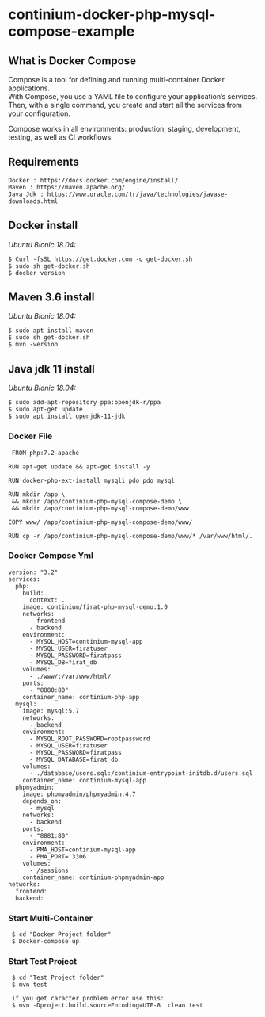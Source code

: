 
# continium-docker-php-mysql-compose-example

## What is Docker Compose
Compose is a tool for defining and running multi-container Docker applications.   
With Compose, you use a YAML file to configure your application’s services.   
Then, with a single command, you create and start all the services from your configuration.

Compose works in all environments: production, staging, development, testing, as well as CI workflows

## Requirements

```
Docker : https://docs.docker.com/engine/install/
Maven : https://maven.apache.org/ 
Java Jdk : https://www.oracle.com/tr/java/technologies/javase-downloads.html
```

## Docker install

*Ubuntu Bionic 18.04:*
```
$ Curl -fsSL https://get.docker.com -o get-docker.sh
$ sudo sh get-docker.sh
$ docker version

```
## Maven 3.6 install

*Ubuntu Bionic 18.04:*
```
$ sudo apt install maven
$ sudo sh get-docker.sh
$ mvn -version
```
## Java jdk 11 install

*Ubuntu Bionic 18.04:*
```
$ sudo add-apt-repository ppa:openjdk-r/ppa
$ sudo apt-get update
$ sudo apt install openjdk-11-jdk
```


### Docker File
```
 FROM php:7.2-apache

RUN apt-get update && apt-get install -y

RUN docker-php-ext-install mysqli pdo pdo_mysql

RUN mkdir /app \
 && mkdir /app/continium-php-mysql-compose-demo \
 && mkdir /app/continium-php-mysql-compose-demo/www

COPY www/ /app/continium-php-mysql-compose-demo/www/

RUN cp -r /app/continium-php-mysql-compose-demo/www/* /var/www/html/.
```

### Docker Compose Yml
```
version: "3.2"
services:
  php:
    build: 
      context: .
    image: continium/firat-php-mysql-demo:1.0
    networks:
      - frontend
      - backend
    environment:
      - MYSQL_HOST=continium-mysql-app
      - MYSQL_USER=firatuser
      - MYSQL_PASSWORD=firatpass
      - MYSQL_DB=firat_db
    volumes:
      - ./www/:/var/www/html/
    ports:
      - "8880:80"
    container_name: continium-php-app
  mysql:
    image: mysql:5.7
    networks:
      - backend
    environment:
      - MYSQL_ROOT_PASSWORD=rootpassword
      - MYSQL_USER=firatuser
      - MYSQL_PASSWORD=firatpass 
      - MYSQL_DATABASE=firat_db
    volumes:
      - ./database/users.sql:/continium-entrypoint-initdb.d/users.sql
    container_name: continium-mysql-app
  phpmyadmin:
    image: phpmyadmin/phpmyadmin:4.7
    depends_on:
      - mysql
    networks:
      - backend
    ports:
      - "8881:80"
    environment:
      - PMA_HOST=continium-mysql-app
      - PMA_PORT= 3306
    volumes:
      - /sessions
    container_name: continium-phpmyadmin-app
networks:
  frontend:
  backend:

```

### Start Multi-Container
```
 $ cd "Docker Project folder"
 $ Docker-compose up
```
### Start Test Project
```
 $ cd "Test Project folder"
 $ mvn test  

 if you get caracter problem error use this: 
 $ mvn -Dproject.build.sourceEncoding=UTF-8  clean test
```
